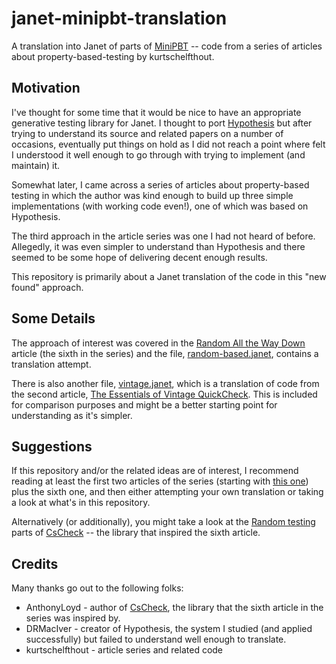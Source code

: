 # janet-minipbt-translation

A translation into Janet of parts of
[MiniPBT](https://github.com/kurtschelfthout/substack-pbt) -- code
from a series of articles about property-based-testing by
kurtschelfthout.

## Motivation

I've thought for some time that it would be nice to have an
appropriate generative testing library for Janet.  I thought to port
[Hypothesis](https://github.com/HypothesisWorks/hypothesis) but after
trying to understand its source and related papers on a number of
occasions, eventually put things on hold as I did not reach a point
where felt I understood it well enough to go through with trying to
implement (and maintain) it.

Somewhat later, I came across a series of articles about
property-based testing in which the author was kind enough to build up
three simple implementations (with working code even!), one of which
was based on Hypothesis.

The third approach in the article series was one I had not heard of
before.  Allegedly, it was even simpler to understand than Hypothesis
and there seemed to be some hope of delivering decent enough results.

This repository is primarily about a Janet translation of the code in
this "new found" approach.

## Some Details

The approach of interest was covered in the [Random All the Way
Down](https://getcode.substack.com/p/property-based-testing-6-random-all)
article (the sixth in the series) and the file,
[random-based.janet](random-based.janet), contains a translation
attempt.

There is also another file, [vintage.janet](vintage.janet), which is a
translation of code from the second article, [The Essentials of
Vintage
QuickCheck](https://getcode.substack.com/p/-property-based-testing-2-the-essentials).
This is included for comparison purposes and might be a better
starting point for understanding as it's simpler.

## Suggestions

If this repository and/or the related ideas are of interest, I
recommend reading at least the first two articles of the series
(starting with [this
one](https://getcode.substack.com/p/property-based-testing-1-what-is))
plus the sixth one, and then either attempting your own translation or
taking a look at what's in this repository.

Alternatively (or additionally), you might take a look at the [Random
testing](https://github.com/AnthonyLloyd/CsCheck#Random-testing) parts
of [CsCheck](https://github.com/AnthonyLloyd/CsCheck) -- the library
that inspired the sixth article.

## Credits

Many thanks go out to the following folks:

* AnthonyLoyd - author of
  [CsCheck](https://github.com/AnthonyLloyd/CsCheck), the library that
  the sixth article in the series was inspired by.
* DRMacIver - creator of Hypothesis, the system I studied (and applied
  successfully) but failed to understand well enough to translate.
* kurtschelfthout - article series and related code

